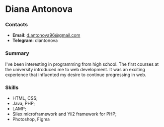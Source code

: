 # Diana Antonova

### **Contacts**
* **Email**: d.antonova96@gmail.com
* **Telegram**: diantonova

### **Summary**
I've been interesting in programming from high school. The first courses at the university introduced me to web development. It was an exciting experience that influented my desire to continue progressing in web.

### **Skills**
* HTML, CSS;
* Java, PHP;
* LAMP;
* Silex microframework and Yii2 framework for PHP;
* Photoshop, Figma